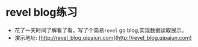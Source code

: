 # revel blog练习
- 花了一天时间了解看了看，写了个简易`revel` go blog,实现数据读取展示。
- 演示地址: [http://revel_blog.qipajun.com](http://revel_blog.qipajun.com)